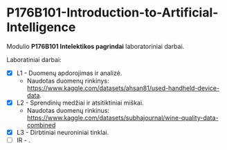 # P176B101-Introduction-to-Artificial-Intelligence

Modulio __P176B101 Intelektikos pagrindai__ laboratoriniai darbai.

Laboratiniai darbai:
- [x] L1 - Duomenų apdorojimas ir analizė.
    - Naudotas duomenų rinkinys: https://www.kaggle.com/datasets/ahsan81/used-handheld-device-data.
- [x] L2 - Sprendinių medžiai ir atsitiktiniai miškai.
    - Naudotas duomenų rinkinus: https://www.kaggle.com/datasets/subhajournal/wine-quality-data-combined
- [x] L3 - Dirbtiniai neuroniniai tinklai.
- [ ] IR - .